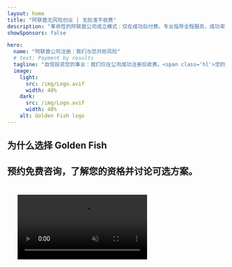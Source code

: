 ```yaml
---
layout: home
title: "阿联酋无风险创业 | 无批准不收费"
description: "革命性的阿联酋公司成立模式：仅在成功后付费。专业指导全程服务，成功率超90%。"
showSponsors: false

hero:
  name: "阿联酋公司注册：我们与您共担风险"
  # text: Payment by results
  tagline: "自信投资您的事业：我们仅在公司成功注册后收费。<span class='hl'>您的成功是我们唯一的目标</span>。"
  image:
    light:
      src: /img/Logo.avif
      width: 40%
    dark:
      src: /img/Logo.avif
      width: 40%
    alt: Golden Fish logo
---
```


<FeatureBlock :card="{
  title: '您的优势 — 我们的责任',
  details: '阿联酋为国际企业家和投资者提供众多有利的商业环境优势。\n\n* 低税率：仅9%公司税和5%增值税，无个人所得税\n* 100% 外资所有权：无需本地合伙人，完全控制您的公司\n* 无货币管制：利润汇回和货币兑换不受限制\n\n[显示完整列表](/uae-business/company-registration/benefits-problems#benefits-of-doing-business-in-the-uae)',
  link: '/uae-business/company-registration/benefits-problems#benefits-of-doing-business-in-the-uae',
  src: {
    light: '/img/iStock-2051326997.avif',
    dark: '/img/iStock-1448478309.jpg',
    width: '100%'
  },
  inversion: false
}" />

<FeatureBlock :card="{
  title: '我们共同应对的挑战',
  details: '虽然阿联酋提供诸多优势，但企业在设立运营时应注意潜在挑战。\n\n* 复杂的监管环境：各酋长国和自由区的法规不同\n* 经济实质要求：某些活动需要本地员工和实体办公场所\n* 高初始成本：注册费、文件费和强制性办公室租金\n\n[显示完整列表](/uae-business/company-registration/benefits-problems#disadvantages-of-doing-business-in-the-uae)',
  link: '/uae-business/company-registration/benefits-problems#disadvantages-of-doing-business-in-the-uae',
  src: {
    light: '/img/iStock-1299393716.avif',
    dark: '/img/iStock-2149731304.avif',
    width: '100%'
  },
  inversion: true
}" />

<FeatureBlock :card="{
  title: '全程支持：与您同行每一步',
  details: '完整指导在**Free Zone、Offshore、Mainland、Branch**设立公司。\n\n* Free Zone和Mainland可100%外资持股\n* 低税率 - 仅9%公司税\n* 无货币管制 - 轻松资本汇回\n\n[了解更多](/uae-business/company-registration/overview)',
  link: '/uae-business/company-registration/overview',
  src: {
    light: '/video/iStock-1204982076.mp4',
    dark: '/video/iStock-1269162753.mp4',
    width: '100%'
  },
  inversion: false
}" />

<FeatureCards :features="[
  {
    title: '银行开户',
    details: '轻松在阿联酋信誉良好的银行开设商业或个人**银行账户**。',
    items: [
      '政府审批的端到端PRO服务',
      '完整的银行套餐设置',
      '96%成功率'
    ],
    linkText: '了解更多',
    link: '/uae-business/offer/banking/',
    icon: {
      light: '/img/iStock-2153786564.avif',
      dark: '/img/iStock-2166793628.avif',
      alt: '银行服务'
    }
  },
  {
    title: 'Golden Visa与居留',
    details: '通过无缝申请流程获取阿联酋**Golden Visa**长期居留。',
    items: [
      '**无需每6个月入境阿联酋**',
      '10年有效期，符合条件可续签',
      '92%成功率'
    ],
    linkText: '了解更多',
    link: '/uae-business/offer/golden-visa/',
    icon: {
      light: '/img/iStock-1312241253.avif',
      dark: '/img/ILONMASKID.webp',
      alt: '签证服务'
    }
  },
  {
    title: '探索更多企业服务',
    details: '',
    items: [],
    linkText: '了解更多',
    link: '/uae-business/company-registration/insights/incorporation-steps',
    icon: {
      light: '/img/iStock-473502112.avif',
      dark: '/img/iStock-1160827423.avif',
      alt: '更多服务'
    }
  }
]" />

## 为什么选择 Golden Fish

<BenefitsList :features="[
  {
    icon: '🏢',
    title: '阿联酋本地专业知识',
    text: '迪拜专业团队为您提供全程专业指导。'
  },
  {
    icon: '📊',
    title: '成功率有保证',
    text: '通过我们的优质服务，签证、银行账户和公司注册的审批成功率超过90%，已成功办理数百个案例。'
  },
  {
    icon: '💸',
    title: '**成功付费制**',
    text: '[仅在获得批准后付费](/uae-business/benefits/success-based-fees)。完全透明，绝无隐藏费用。'
  },
]" />

## 预约免费咨询，了解您的资格并讨论可选方案。

<video  autoplay muted playsinline style="padding: 24px" >
  <source src="/img/iStock-2185906461.mp4" type="video/mp4">
</video>

<ContactFormModalNav buttonText="咨询专家" formStyle="display: block; margin: 1rem auto;"/>

<!-- <ImageGrid :images="[
  { src: '/img/ILONMASKID.webp', href: './immigration.md', alt: '阿联酋移民' },
  { src: '/img/ILONMASKID.webp', href: './immigration.md', alt: '阿联酋移民' },
]"/> -->